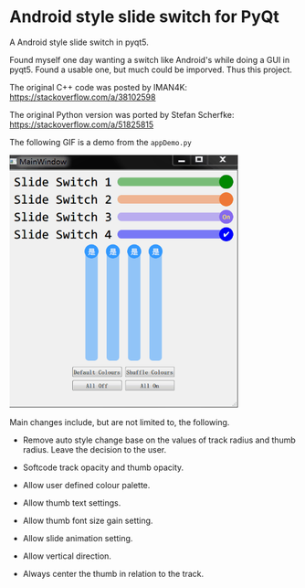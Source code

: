 # Android style slide switch for PyQt
A Android style slide switch in pyqt5.

Found myself one day wanting a switch like Android's while doing a GUI in pyqt5. Found a usable one, but much could be imporved. Thus this project.

The original C++ code was posted by IMAN4K:
https://stackoverflow.com/a/38102598

The original Python version was ported by Stefan Scherfke:
https://stackoverflow.com/a/51825815

The following GIF is a demo from the `appDemo.py`

<img src="./record01.gif" alt="Screen record" width="400">

Main changes include, but are not limited to, the following.

* Remove auto style change base on the values of track radius and thumb
  radius. Leave the decision to the user.

* Softcode track opacity and thumb opacity.

* Allow user defined colour palette.

* Allow thumb text settings.

* Allow thumb font size gain setting.

* Allow slide animation setting.

* Allow vertical direction.

* Always center the thumb in relation to the track.
